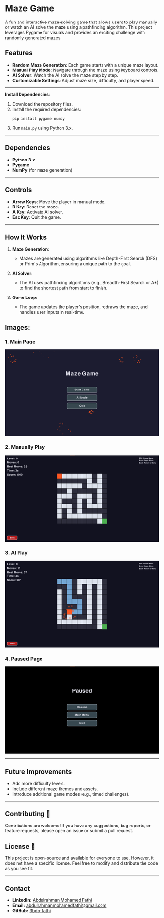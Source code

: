 # Maze Game

A fun and interactive maze-solving game that allows users to play manually or watch an AI solve the maze using a pathfinding algorithm. This project leverages Pygame for visuals and provides an exciting challenge with randomly generated mazes.

## Features

- **Random Maze Generation**: Each game starts with a unique maze layout.
- **Manual Play Mode**: Navigate through the maze using keyboard controls.
- **AI Solver**: Watch the AI solve the maze step by step.
- **Customizable Settings**: Adjust maze size, difficulty, and player speed.

---

**Install Dependencies**:
1. Download the repository files.
2. Install the required dependencies:
   ```
   pip install pygame numpy
   ```
3. Run `main.py` using Python 3.x.

---

## Dependencies

- **Python 3.x**
- **Pygame**
- **NumPy** (for maze generation)

---

## Controls

- **Arrow Keys**: Move the player in manual mode.
- **R Key**: Reset the maze.
- **A Key**: Activate AI solver.
- **Esc Key**: Quit the game.

---

## How It Works

1. **Maze Generation**:
   - Mazes are generated using algorithms like Depth-First Search (DFS) or Prim's Algorithm, ensuring a unique path to the goal.

2. **AI Solver**:
   - The AI uses pathfinding algorithms (e.g., Breadth-First Search or A*) to find the shortest path from start to finish.

3. **Game Loop**:
   - The game updates the player's position, redraws the maze, and handles user inputs in real-time.

## Images:

### 1. Main Page

![Main Page](https://github.com/3bdo-fathi/Maze-Game-with-Python-language/raw/main/MazeGame/img/Main%20Page.png)

### 2. Manually Play

![Manually Play](https://github.com/3bdo-fathi/Maze-Game-with-Python-language/raw/main/MazeGame/img/manually%20play.png)

### 3. AI Play

![AI Play](https://github.com/3bdo-fathi/Maze-Game-with-Python-language/raw/main/MazeGame/img/Ai%20Play.png)

### 4. Paused Page

![Paused Page](https://github.com/3bdo-fathi/Maze-Game-with-Python-language/raw/main/MazeGame/img/paused%20page.png)

---

## Future Improvements

- Add more difficulty levels.
- Include different maze themes and assets.
- Introduce additional game modes (e.g., timed challenges).

---

## Contributing 🤝  

Contributions are welcome! If you have any suggestions, bug reports, or feature requests, please open an issue or submit a pull request.  

## License 📄  

This project is open-source and available for everyone to use. However, it does not have a specific license. Feel free to modify and distribute the code as you see fit.  

---

## Contact  

- **LinkedIn:** [Abdelrahman Mohamed Fathi](https://www.linkedin.com/in/3bdo-fathi/)  
- **Email:** [abdulrahmanmohamedfathi@gmail.com](mailto:abdulrahmanmohamedfathi@gmail.com)  
- **GitHub:** [3bdo-fathi](https://github.com/3bdo-fathi)  
